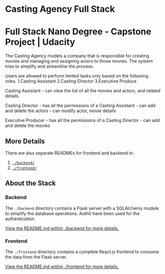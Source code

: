 # Casting Agency Full Stack

# Full Stack Nano Degree - Capstone Project | Udacity

The Casting Agency models a company that is responsible for creating movies and managing and assigning actors to those movies. The system tries to simplify and streamline the process.

Users are allowed to perform limited tasks only based on the following roles.
	1.Casting Assistant
	2.Casting Director
	3.Executive Produce

Casting Assistant
	- can view the list of all the movies and actors, and related details.

Casting Director
	- has all the permissions of a Casting Assistant
	- can add and delete the actors
	- can modify actor, movie details

Executive Producer
	- has all the permissions of a Casting Director
	- can add and delete the movies

## More Details

There are also separate READMEs for frontend and backend in:
1. [`./backend/`](./backend/README.md)
2. [`./frontend/`](./frontend/README.md)


## About the Stack

### Backend

The `./backend` directory contains a Flask server with a SQLAlchemy module to simplify the database operations.
Auth0 have been used for the authentication.

[View the README.md within ./backend for more details.](./backend/README.md)

### Frontend

The `./frontend` directory contains a complete React.js frontend to consume the data from the Flask server.

[View the README.md within ./frontend for more details.](./frontend/README.md)
